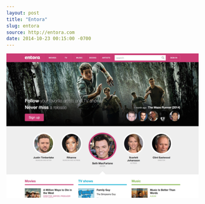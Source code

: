 ```yaml
---
layout: post 
title: "Entora"
slug: entora
source: http://entora.com
date: 2014-10-23 00:15:00 -0700
---
```


<img src="/screenshots/entora.jpg">
